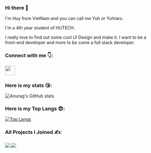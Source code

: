 ### Hi there 👋
<p>I'm Huy from VietNam and you can call me Yuh or Yuhtaro.</p>
<p>I'm a 4th year student of HUTECH.</p>
<p>I really love to find out some cool UI Design and make it. I want to be a front-end developer and more to be come a full stack developer.</p>

### Connect with me 👇:
<a href="https://www.facebook.com/hyhy.anony/">
  <img height="32" width="32" src="https://cdn.jsdelivr.net/npm/simple-icons@v5/icons/facebook.svg" style="fill:#1877F2;"/>
</a>

### Here is my stats 😘:
![Anurag's GitHub stats](https://github-readme-stats.vercel.app/api?username=nameishuy&show_icons=true&theme=dracula)

### Here is my Top Langs 😎:
[![Top Langs](https://github-readme-stats.vercel.app/api/top-langs/?username=nameishuy&layout=compact)](https://github.com/anuraghazra/github-readme-stats)

### All Projects I Joined ✍️:

<a href="https://github.com/Sennnnnnnnnnnnn/ProjectWebASP.Net">
  <img align="center" src="https://github-readme-stats.vercel.app/api/pin/?username=Sennnnnnnnnnnnn&repo=ProjectWebASP.Net" />
</a>

<a href="https://github.com/nameishuy/DACN">
  <img align="center" src="https://github-readme-stats.vercel.app/api/pin/?username=nameishuy&repo=DACN" />
</a>

